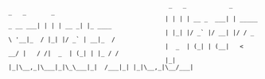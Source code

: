                                                
                                                 _   _            _                 _   _       _       
                                                | | | | __ _  ___| | _____ _ __ ___| | | | __ _| |_ ____
                                                | |_| |/ _` |/ __| |/ / _ \ '__|_  / |_| |/ _` | __|_  /
                                                |  _  | (_| | (__|   <  __/ |   / /|  _  | (_| | |_ / / 
                                                |_| |_|\__,_|\___|_|\_\___|_|  /___|_| |_|\__,_|\__/___|
                                              
